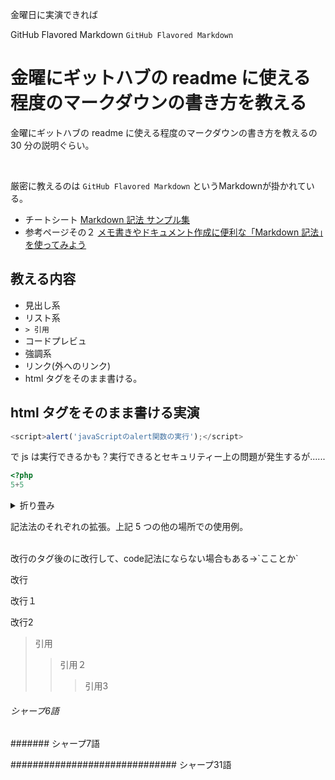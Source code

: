 金曜日に実演できれば

GitHub Flavored Markdown
`GitHub Flavored Markdown` 

# 金曜にギットハブの readme に使える程度のマークダウンの書き方を教える

金曜にギットハブの readme に使える程度のマークダウンの書き方を教えるの 30 分の説明ぐらい。

</br>

厳密に教えるのは `GitHub Flavored Markdown` というMarkdownが掛かれている。

- チートシート [Markdown 記法 サンプル集](https://qiita.com/tbpgr/items/989c6badefff69377da7)
- 参考ページその２ [メモ書きやドキュメント作成に便利な「Markdown 記法」を使ってみよう](https://www.asobou.co.jp/blog/bussiness/markdown#:~:text=Markdown%EF%BC%88%E3%83%9E%E3%83%BC%E3%82%AF%E3%83%80%E3%82%A6%E3%83%B3%EF%BC%89%E3%81%A8%E3%81%AF,%E4%BB%A5%E4%B8%8B%E3%81%AE%E7%89%B9%E5%BE%B4%E3%81%8C%E3%81%82%E3%82%8A%E3%81%BE%E3%81%99%E3%80%82)

## 教える内容

- 見出し系
- リスト系
- `> 引用`
- コードプレビュ
- 強調系
- リンク(外へのリンク)
- html タグをそのまま書ける。

## html タグをそのまま書ける実演

<script>alert('JavaScriptのalert関数の実行');</script>
<script>console.log('コンソールログも動く？');</script>

```js
<script>alert('javaScriptのalert関数の実行');</script>
```

で js は実行できるかも？実行できるとセキュリティー上の問題が発生するが......

```php
<?php
5+5
```

<details>
    <summary>折り畳み</summary>
```html
<details>
    <summary>折り畳み</summary>
    <b>折り</b>た<i>た</i>まれる本文
</details>
 ```
   </br>
    <b>折り</b>た<i>た</i>まれる本文
</details>

記法法のそれぞれの拡張。上記 5 つの他の場所での使用例。

</br>
改行のタグ後のに改行して、code記法にならない場合もある->`こことか`

改行

改行１




改行2

> 引用
> > 引用２
>>> 引用3

###### シャープ6語

####### シャープ7語

############################## シャープ31語